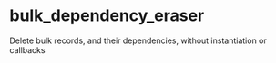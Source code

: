 # bulk_dependency_eraser
Delete bulk records, and their dependencies, without instantiation or callbacks
